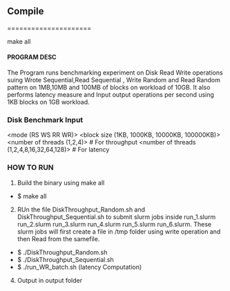 ## Compile 
=====================

make all

#### PROGRAM DESC

The Program runs benchmarking experiment on Disk Read Write operations suing Wrote Sequential,Read Sequential , Write Random and Read Random pattern on 1MB,10MB and 100MB of blocks on workload of 10GB.
It also performs latency measure and Input output operations per second using 1KB blocks on 1GB workload. 
	
### Disk Benchmark Input

<mode (RS WS RR WR)>
<block size (1KB, 1000KB, 10000KB, 100000KB)>
<number of threads (1,2,4)> # For throughput
<number of threads (1,2,4,8,16,32,64,128)> # For latency

### HOW TO RUN
1. Build the binary using make all
* $ make all

2. RUn the file DiskThroughput_Random.sh and DiskThroughput_Sequential.sh to submit slurm jobs inside run_1.slurm run_2.slurm run_3.slurm run_4.slurm run_5.slurm run_6.slurm.
  These slurm jobs will first create a file in /tmp folder using write operation and then Read from the samefile.
	
* $ ./DiskThroughput_Random.sh
* $ ./DiskThroughput_Sequential.sh 
* $ ./run_WR_batch.sh 	         (latency Computation)

4. Output in output folder




